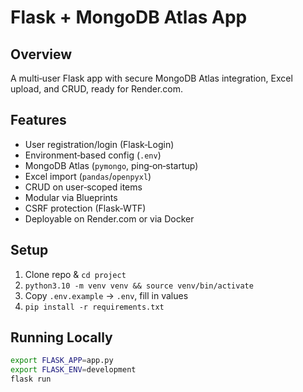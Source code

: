 # Flask + MongoDB Atlas App

## Overview
A multi‐user Flask app with secure MongoDB Atlas integration, Excel upload, and CRUD, ready for Render.com.

## Features
- User registration/login (Flask‐Login)
- Environment‐based config (`.env`)
- MongoDB Atlas (`pymongo`, ping‐on‐startup)
- Excel import (`pandas`/`openpyxl`)
- CRUD on user‐scoped items
- Modular via Blueprints
- CSRF protection (Flask‐WTF)
- Deployable on Render.com or via Docker

## Setup

1. Clone repo & `cd project`
2. `python3.10 -m venv venv && source venv/bin/activate`
3. Copy `.env.example` → `.env`, fill in values
4. `pip install -r requirements.txt`

## Running Locally

```bash
export FLASK_APP=app.py
export FLASK_ENV=development
flask run
